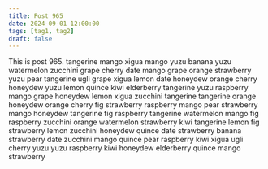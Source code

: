 ```yaml
---
title: Post 965
date: 2024-09-01 12:00:00
tags: [tag1, tag2]
draft: false
---
```

This is post 965.
tangerine
mango
xigua
mango
yuzu
banana
yuzu
watermelon
zucchini
grape
cherry
date
mango
grape
orange
strawberry
yuzu
pear
tangerine
ugli
grape
xigua
lemon
date
honeydew
orange
cherry
honeydew
yuzu
lemon
quince
kiwi
elderberry
tangerine
yuzu
raspberry
mango
grape
honeydew
lemon
xigua
zucchini
tangerine
tangerine
orange
honeydew
orange
cherry
fig
strawberry
raspberry
mango
pear
strawberry
mango
honeydew
tangerine
fig
raspberry
tangerine
watermelon
mango
fig
raspberry
zucchini
orange
watermelon
strawberry
kiwi
tangerine
lemon
fig
strawberry
lemon
zucchini
honeydew
quince
date
strawberry
banana
strawberry
date
zucchini
mango
quince
pear
raspberry
kiwi
xigua
ugli
cherry
yuzu
yuzu
raspberry
kiwi
honeydew
elderberry
quince
mango
strawberry
